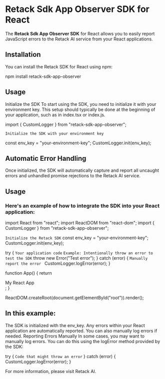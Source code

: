 # Retack Sdk App Observer SDK for React

The **Retack Sdk App Observer SDK** for React allows you to easily report JavaScript errors to the Retack AI service from your React applications.

## Installation

You can install the Retack SDK for React using npm:

npm install retack-sdk-app-observer

## Usage

Initialize the SDK
To start using the SDK, you need to initialize it with your environment key. This setup should typically be done at the beginning of your application, such as in index.tsx or index.js.

import { CustomLogger } from "retack-sdk-app-observer";

`Initialize the SDK with your environment key`

const env_key = "your-environment-key";
CustomLogger.init(env_key);

## Automatic Error Handling

Once initialized, the SDK will automatically capture and report all uncaught errors and unhandled promise rejections to the Retack AI service.

## Usage

### Here's an example of how to integrate the SDK into your React application:

import React from "react";
import ReactDOM from "react-dom";
import { CustomLogger } from "retack-sdk-app-observer";

`Initialize the Retack SDK`
const env_key = "your-environment-key";
CustomLogger.init(env_key);

try {
`Your application code`
`Example: Intentionally throw an error to test the SDK`
throw new Error("Test error");
} catch (error) {
`Manually report the error `
CustomLogger.logError(error);
}

function App() {
return <div>My React App</div>;
}

ReactDOM.createRoot(document.getElementById("root")).render(<App />);

## In this example:

The SDK is initialized with the env_key.
Any errors within your React application are automatically reported.
You can also manually log errors if needed.
Reporting Errors Manually
In some cases, you may want to manually log errors. You can do this using the logError method provided by the SDK:

try {
`Code that might throw an error`
} catch (error) {
CustomLogger.logError(error);
}

For more information, please visit Retack AI.
